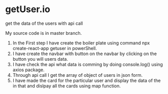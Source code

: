 # getUser.io
get the data of the users with api call


My source code is in master branch.

1. In the First step I have create the boiler plate using command npx create-react-app getuser in powerShell.
2. I have create the navbar with button on the navbar by clicking on the button you will users data.
3. I have check the api what data is comming by doing console.log() using axios package.
4. Through api call I get the array of object of users in json form.
5. I have made the card for the particular user and display the data of the in that and dislpay all the cards using map function.

